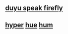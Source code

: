 ## [duyu speak firefly](https://p9e.page/duyu)
## [hyper](index.html) [hue](hue.css) [hum](hum.css)

